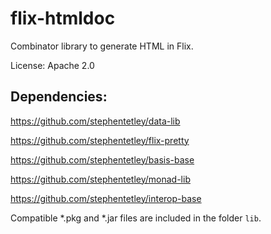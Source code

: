 # flix-htmldoc

Combinator library to generate HTML in Flix.

License: Apache 2.0

## Dependencies: 

https://github.com/stephentetley/data-lib

https://github.com/stephentetley/flix-pretty

https://github.com/stephentetley/basis-base

https://github.com/stephentetley/monad-lib

https://github.com/stephentetley/interop-base


Compatible *.pkg and *.jar files are included in the folder `lib`.
